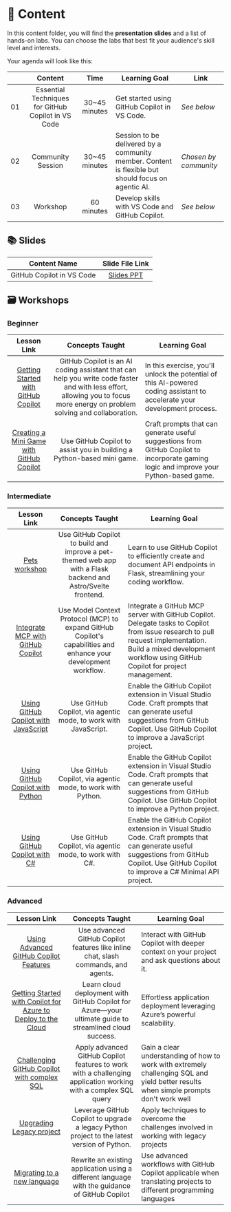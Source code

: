 # 📂 Content

In this content folder, you will find the **presentation slides** and a list of hands-on labs. You can choose the labs that best fit your audience's skill level and interests.

Your agenda will look like this:

|       |              Content             |                       Time                       |                     Learning Goal                 |                     Link                 |
| :---: | :------------------------------------: | :---------------------------------------------------------: | ----------------------------------------------------------- | ----------------------------------------------------------- |
| 01 | Essential Techniques for GitHub Copilot in VS Code | 30~45 minutes|  Get started using GitHub Copilot in VS Code.                    | *See below* |
| 02 | Community Session | 30~45 minutes | Session to be delivered by a community member. Content is flexible but should focus on agentic AI. | *Chosen by community* |
| 03 | Workshop | 60 minutes | Develop skills with VS Code and GitHub Copilot. | *See below* |

## 📚 Slides

|        Content Name        |                Slide File Link                |   
| :-----------------------: | :-------------------------------------------: | 
| GitHub Copilot in VS Code | [Slides PPT](./VSCode_GitHubCopilot.pptx) | 

## 🗃️ Workshops

### Beginner

|              Lesson Link              |                       Concepts Taught                       |                     Learning Goal                 |
| :------------------------------------: | :---------------------------------------------------------: | ----------------------------------------------------------- |
| [Getting Started with GitHub Copilot](https://github.com/microsoft/Mastering-GitHub-Copilot-for-Paired-Programming/tree/main/Getting-Started-with-GitHub-Copilot) | GitHub Copilot is an AI coding assistant that can help you write code faster and with less effort, allowing you to focus more energy on problem solving and collaboration. |  In this exercise, you'll unlock the potential of this AI-powered coding assistant to accelerate your development process. |
| [Creating a Mini Game with GitHub Copilot](https://github.com/microsoft/Mastering-GitHub-Copilot-for-Paired-Programming/tree/main/Creating-Mini-Game-with-GitHub-Copilot) | Use GitHub Copilot to assist you in building a Python-based mini game. | Craft prompts that can generate useful suggestions from GitHub Copilot to incorporate gaming logic and improve your Python-based game. |

### Intermediate

|              Lesson Link              |                       Concepts Taught                       |                     Learning Goal                 |
| :------------------------------------: | :---------------------------------------------------------: | ----------------------------------------------------------- |
| [Pets workshop](https://github.com/github-samples/pets-workshop/tree/main/content/1-hour) | Use GitHub Copilot to build and improve a pet-themed web app with a Flask backend and Astro/Svelte frontend. | Learn to use GitHub Copilot to efficiently create and document API endpoints in Flask, streamlining your coding workflow. |
| [Integrate MCP with GitHub Copilot](https://github.com/microsoft/Mastering-GitHub-Copilot-for-Paired-Programming/tree/main/Integrate-MCP-with-Copilot) | Use Model Context Protocol (MCP) to expand GitHub Copilot's capabilities and enhance your development workflow. | Integrate a GitHub MCP server with GitHub Copilot. Delegate tasks to Copilot from issue research to pull request implementation. Build a mixed development workflow using GitHub Copilot for project management. |
| [Using GitHub Copilot with JavaScript](https://github.com/microsoft/Mastering-GitHub-Copilot-for-Paired-Programming/tree/main/Using-GitHub-Copilot-with-JavaScript) | Use GitHub Copilot, via agentic mode, to work with JavaScript. | Enable the GitHub Copilot extension in Visual Studio Code. Craft prompts that can generate useful suggestions from GitHub Copilot. Use GitHub Copilot to improve a JavaScript project. |
| [Using GitHub Copilot with Python](https://github.com/microsoft/Mastering-GitHub-Copilot-for-Paired-Programming/tree/main/Using-GitHub-Copilot-with-Python) | Use GitHub Copilot, via agentic mode, to work with Python. | Enable the GitHub Copilot extension in Visual Studio Code. Craft prompts that can generate useful suggestions from GitHub Copilot. Use GitHub Copilot to improve a Python project. |
| [Using GitHub Copilot with C#](https://github.com/microsoft/Mastering-GitHub-Copilot-for-Paired-Programming/tree/main/Using-GitHub-Copilot-with-CSharp) | Use GitHub Copilot, via agentic mode, to work with C#. | Enable the GitHub Copilot extension in Visual Studio Code. Craft prompts that can generate useful suggestions from GitHub Copilot. Use GitHub Copilot to improve a C# Minimal API project. |

### Advanced

|              Lesson Link              |                       Concepts Taught                       |                     Learning Goal                 |
| :------------------------------------: | :---------------------------------------------------------: | ----------------------------------------------------------- |
| [Using Advanced GitHub Copilot Features](https://github.com/microsoft/Mastering-GitHub-Copilot-for-Paired-Programming/tree/main/Using-Advanced-GitHub-Copilot-Features) | Use advanced GitHub Copilot features like inline chat, slash commands, and agents. | Interact with GitHub Copilot with deeper context on your project and ask questions about it. |
| [Getting Started with Copilot for Azure to Deploy to the Cloud](https://github.com/microsoft/Mastering-GitHub-Copilot-for-Paired-Programming/tree/main/Using-GitHub-Copilot-for-Azure-to-Deploy-to-Cloud) | Learn cloud deployment with GitHub Copilot for Azure—your ultimate guide to streamlined cloud success. | Effortless application deployment leveraging Azure’s powerful scalability. |
| [Challenging GitHub Copilot with complex SQL](https://github.com/microsoft/Mastering-GitHub-Copilot-for-Paired-Programming/tree/main/Challenging-GitHub-Copilot-with-SQL) | Apply advanced GitHub Copilot features to work with a challenging application working with a complex SQL query | Gain a clear understanding of how to work with extremely challenging SQL and yield better results when simple prompts don't work well |
| [Upgrading Legacy project](https://github.com/microsoft/Mastering-GitHub-Copilot-for-Paired-Programming/tree/main/Upgrading-Legacy-Projects) | Leverage GitHub Copilot to upgrade a legacy Python project to the latest version of Python. | Apply techniques to overcome the challenges involved in working with legacy projects |
| [Migrating to a new language](https://github.com/microsoft/Mastering-GitHub-Copilot-for-Paired-Programming/tree/main/Migrating-Languages) | Rewrite an existing application using a different language with the guidance of GitHub Copilot | Use advanced workflows with GitHub Copilot applicable when translating projects to different programming languages |
